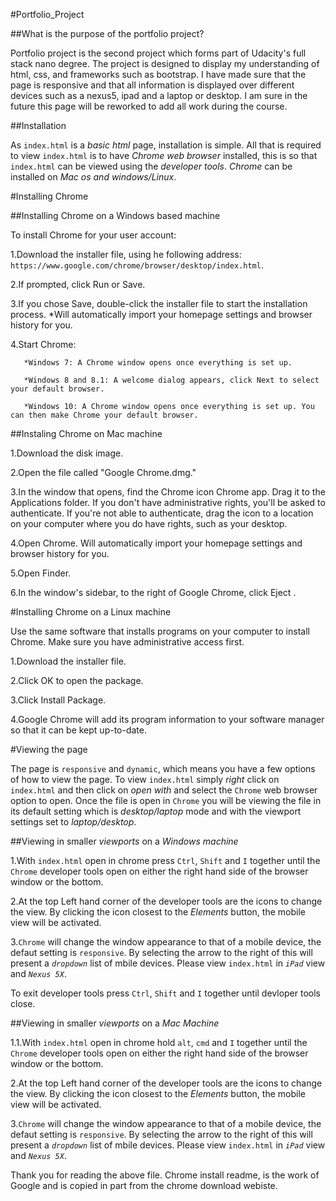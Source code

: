 #Portfolio_Project

##What is the purpose of the portfolio project?

Portfolio project is the second project which forms part of Udacity's full stack nano degree. The project is designed to display my understanding of html, css, and frameworks such as bootstrap. I have made sure that the page is responsive and that all information is displayed over different devices such as a nexus5, ipad and a laptop or desktop. I am sure in the future this page will be reworked to add all work during the course.

##Installation

As `index.html` is a _basic html_ page, installation is simple. All that is required to view `index.html` is to have _Chrome web browser_ installed, this is so that `index.html` can be viewed using the _developer tools_. _Chrome_ can be installed on _Mac os and windows/Linux_.

#Installing Chrome

##Installing Chrome on a Windows based machine

To install Chrome for your user account:

1.Download the installer file, using he following address: `https://www.google.com/chrome/browser/desktop/index.html`.

2.If prompted, click Run or Save.

3.If you chose Save, double-click the installer file to start the installation process.
       *Will automatically import your homepage settings and browser history for you.

4.Start Chrome:
       
       *Windows 7: A Chrome window opens once everything is set up.
       
       *Windows 8 and 8.1: A welcome dialog appears, click Next to select your default browser.
       
       *Windows 10: A Chrome window opens once everything is set up. You can then make Chrome your default browser.

##Instaling Chrome on Mac machine

1.Download the disk image.

2.Open the file called "Google Chrome.dmg."

3.In the window that opens, find the Chrome icon Chrome app. Drag it to the Applications folder. If you don't have              administrative rights, you'll be asked to authenticate. If you're not able to authenticate, drag the icon to a               location on your computer where you do have rights, such as your desktop.

4.Open Chrome. Will automatically import your homepage settings and browser history for you.

5.Open Finder.

6.In the window's sidebar, to the right of Google Chrome, click Eject .

#Installing Chrome on a Linux machine

Use the same software that installs programs on your computer to install Chrome. Make sure you have administrative access first.

1.Download the installer file.

2.Click OK to open the package.

3.Click Install Package.

4.Google Chrome will add its program information to your software manager so that it can be kept up-to-date.


#Viewing the page

The page is `responsive` and `dynamic`, which means you have a few options of how to view the page.
To view `index.html` simply *right* click on `index.html` and then click on *open with* and select the `Chrome` web browser option to open.
Once the file is open in `Chrome` you will be viewing the file in its default setting which is _desktop/laptop_ mode and with the viewport settings set to _laptop/desktop_.

##Viewing in smaller _viewports_ on a _Windows machine_

1.With `index.html` open in chrome press `Ctrl`, `Shift` and `I` together until the `Chrome` developer tools open on either the right hand side of the browser window or the bottom.

2.At the top Left hand corner of the developer tools are the icons to change the view. By clicking the icon closest to the _Elements_ button, the mobile view will be activated.

3.`Chrome` will change the window appearance to that of a mobile device, the defaut setting is `responsive`. By selecting the arrow to the right of this will present a _`dropdown`_ list of mbile devices. Please view `index.html` in _`iPad`_ view and _`Nexus 5X`_.

To exit developer tools press `Ctrl`, `Shift` and `I` together until devloper tools close.

##Viewing in smaller _viewports_ on a _Mac Machine_

1.1.With `index.html` open in chrome hold `alt`, `cmd` and `I` together until the `Chrome` developer tools open on either the right hand side of the browser window or the bottom.

2.At the top Left hand corner of the developer tools are the icons to change the view. By clicking the icon closest to the _Elements_ button, the mobile view will be activated.

3.`Chrome` will change the window appearance to that of a mobile device, the defaut setting is `responsive`. By selecting the arrow to the right of this will present a _`dropdown`_ list of mbile devices. Please view `index.html` in _`iPad`_ view and _`Nexus 5X`_.



Thank you for reading the above file. Chrome install readme, is the work of Google and is copied in part from the chrome download webiste.
